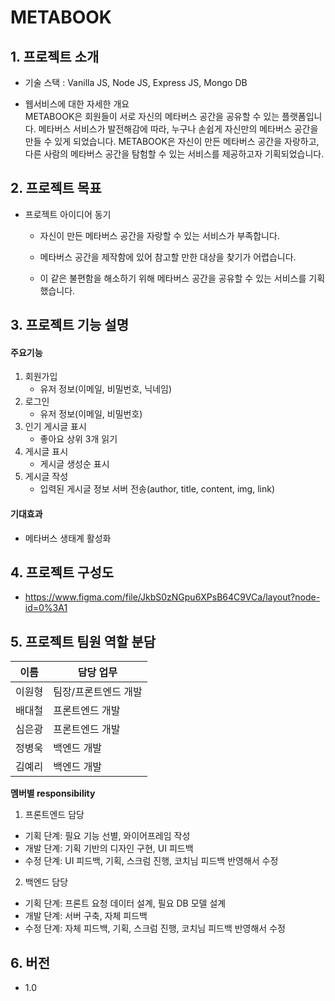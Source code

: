# METABOOK


## 1. 프로젝트 소개

-   기술 스택 : Vanilla JS, Node JS, Express JS, Mongo DB

-   웹서비스에 대한 자세한 개요
    <br>
    METABOOK은 회원들이 서로 자신의 메타버스 공간을 공유할 수 있는 플랫폼입니다.
    메타버스 서비스가 발전해감에 따라, 누구나 손쉽게 자신만의 메타버스 공간을 만들 수 있게 되었습니다.
    METABOOK은 자신이 만든 메타버스 공간을 자랑하고, 다른 사람의 메타버스 공간을 탐험할 수 있는 서비스를 제공하고자 기획되었습니다.

## 2. 프로젝트 목표

-   프로젝트 아이디어 동기
    <br>

    -   자신이 만든 메타버스 공간을 자랑할 수 있는 서비스가 부족합니다.

    -   메타버스 공간을 제작함에 있어 참고할 만한 대상을 찾기가 어렵습니다.

    -   이 같은 불편함을 해소하기 위해 메타버스 공간을 공유할 수 있는 서비스를 기획했습니다.

## 3. 프로젝트 기능 설명

#### <strong>주요기능</strong>

1. 회원가입
    - 유저 정보(이메일, 비밀번호, 닉네임)
2. 로그인
    - 유저 정보(이메일, 비밀번호)
3. 인기 게시글 표시
    - 좋아요 상위 3개 읽기
4. 게시글 표시
    - 게시글 생성순 표시
5. 게시글 작성
    - 입력된 게시글 정보 서버 전송(author, title, content, img, link)

#### <strong>기대효과</strong>

-   메타버스 생태계 활성화

## 4. 프로젝트 구성도

-   https://www.figma.com/file/JkbS0zNGpu6XPsB64C9VCa/layout?node-id=0%3A1

## 5. 프로젝트 팀원 역할 분담

| 이름   | 담당 업무            |
| ------ | -------------------- |
| 이원형 | 팀장/프론트엔드 개발 |
| 배대철 | 프론트엔드 개발      |
| 심은광 | 프론트엔드 개발      |
| 정병욱 | 백엔드 개발          |
| 김예리 | 백엔드 개발          |

**멤버별 responsibility**

1. 프론트엔드 담당

-   기획 단계: 필요 기능 선별, 와이어프레임 작성
-   개발 단계: 기획 기반의 디자인 구현, UI 피드백
-   수정 단계: UI 피드백, 기획, 스크럼 진행, 코치님 피드백 반영해서 수정

2. 백엔드 담당

-   기획 단계: 프론트 요청 데이터 설계, 필요 DB 모델 설계
-   개발 단계: 서버 구축, 자체 피드백
-   수정 단계: 자체 피드백, 기획, 스크럼 진행, 코치님 피드백 반영해서 수정

## 6. 버전

-   1.0
